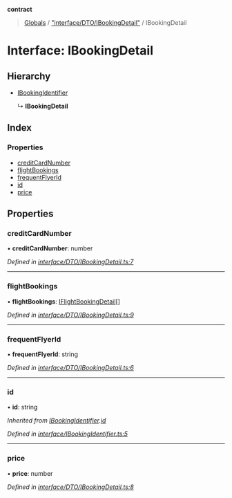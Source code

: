 **contract**

> [Globals](../README.md) / ["interface/DTO/IBookingDetail"](../modules/_interface_dto_ibookingdetail_.md) / IBookingDetail

# Interface: IBookingDetail

## Hierarchy

* [IBookingIdentifier](_interface_ibookingidentifier_.ibookingidentifier.md)

  ↳ **IBookingDetail**

## Index

### Properties

* [creditCardNumber](_interface_dto_ibookingdetail_.ibookingdetail.md#creditcardnumber)
* [flightBookings](_interface_dto_ibookingdetail_.ibookingdetail.md#flightbookings)
* [frequentFlyerId](_interface_dto_ibookingdetail_.ibookingdetail.md#frequentflyerid)
* [id](_interface_dto_ibookingdetail_.ibookingdetail.md#id)
* [price](_interface_dto_ibookingdetail_.ibookingdetail.md#price)

## Properties

### creditCardNumber

•  **creditCardNumber**: number

*Defined in [interface/DTO/IBookingDetail.ts:7](https://github.com/TEAM-B-SOFT2020/LSDContract/blob/fd28498/interface/DTO/IBookingDetail.ts#L7)*

___

### flightBookings

•  **flightBookings**: [IFlightBookingDetail](_interface_dto_iflightbookingdetail_.iflightbookingdetail.md)[]

*Defined in [interface/DTO/IBookingDetail.ts:9](https://github.com/TEAM-B-SOFT2020/LSDContract/blob/fd28498/interface/DTO/IBookingDetail.ts#L9)*

___

### frequentFlyerId

•  **frequentFlyerId**: string

*Defined in [interface/DTO/IBookingDetail.ts:6](https://github.com/TEAM-B-SOFT2020/LSDContract/blob/fd28498/interface/DTO/IBookingDetail.ts#L6)*

___

### id

•  **id**: string

*Inherited from [IBookingIdentifier](_interface_ibookingidentifier_.ibookingidentifier.md).[id](_interface_ibookingidentifier_.ibookingidentifier.md#id)*

*Defined in [interface/IBookingIdentifier.ts:5](https://github.com/TEAM-B-SOFT2020/LSDContract/blob/fd28498/interface/IBookingIdentifier.ts#L5)*

___

### price

•  **price**: number

*Defined in [interface/DTO/IBookingDetail.ts:8](https://github.com/TEAM-B-SOFT2020/LSDContract/blob/fd28498/interface/DTO/IBookingDetail.ts#L8)*
